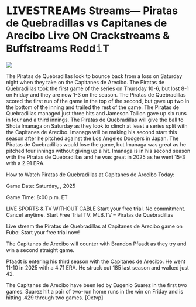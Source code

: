 # 𝗟𝗜𝗩𝗘𝗦𝗧𝗥𝗘𝗔𝗠𝘀 Streams— Piratas de Quebradillas vs Capitanes de Arecibo Li𝚟e ON Crackstreams & Buffstreams Redd𝚒T  
  
  
[![](https://i.imgur.com/qSNzIqt.png)](https://movie.rssnews.media/QlVRKagpY.php)  
  
The Piratas de Quebradillas look to bounce back from a loss on Saturday night when they take on the Capitanes de Arecibo. The Piratas de Quebradillas took the first game of the series on Thursday 10-6, but lost 8-1 on Friday and they are now 1-3 on the season. The Piratas de Quebradillas scored the first run of the game in the top of the second, but gave up two in the bottom of the inning and trailed the rest of the game. The Piratas de Quebradillas managed just three hits and Jameson Taillon gave up six runs in four and a third innings. The Piratas de Quebradillas will give the ball to Shota Imanaga on Saturday as they look to clinch at least a series split with the Capitanes de Arecibo. Imanaga will be making his second start this season after he pitched against the Los Angeles Dodgers in Japan. The Piratas de Quebradillas would lose the game, but Imanaga was great as he pitched four innings without giving up a hit. Imanaga is in his second season with the Piratas de Quebradillas and he was great in 2025 as he went 15-3 with a 2.91 ERA.

How to Watch Piratas de Quebradillas at Capitanes de Arecibo Today:

Game Date: Saturday, , 2025

Game Time: 8:00 p.m. ET

LIVE SPORTS & TV WITHOUT CABLE
Start your free trial. No commitment. Cancel anytime.
Start Free Trial
TV: MLB.TV – Piratas de Quebradillas

Live stream the Piratas de Quebradillas at Capitanes de Arecibo game on Fubo: Start your free trial now!

The Capitanes de Arecibo will counter with Brandon Pfaadt as they try and win a second straight game.

Pfaadt is entering his third season with the Capitanes de Arecibo. He went 11-10 in 2025 with a 4.71 ERA. He struck out 185 last season and walked just 42.

The Capitanes de Arecibo have been led by Eugenio Suarez in the first two games. Suarez hit a pair of two-run home runs in the win on Friday and is hitting .429 through two games. [Oxtvp]